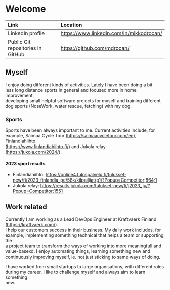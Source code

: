 # Welcome

Link                              | Location
:---------------------------------|:------------------------------------------
LinkedIn profile                  | <https://www.linkedin.com/in/mikkodrocan/>
Public Git repositories in GitHub | <https://github.com/mdrocan/>

## Myself

I enjoy doing different kinds of activities. Lately I have been doing a bit \
less long distance sports in general and focused more in home improvement, \
developing small helpful software projects for myself and training different \
dog sports (NoseWork, water rescue, fetching) with my dog.

### Sports
Sports have been always important to me. Current activities include, for \
example, Saimaa Cycle Tour (<https://saimaacycletour.com/en>), Finlandiahiihto \
(<https://www.finlandiahiihto.fi/>) and Jukola relay \
(<https://jukola.com/2024/>).

#### 2023 sport results
- Finlandiahiihto: <https://online4.tulospalvelu.fi/tulokset-new/fi/2023_finlandia_pe/58k/kilpailijat/p1/?Popup=Competitor;864;1>
- Jukola relay: <https://results.jukola.com/tulokset-new/fi/j2023_ju/?Popup=Competitor;1551>

## Work related

Currently I am working as a Lead DevOps Engineer at Kraftvaerk Finland (<https://kraftvaerk.com/>).\
I help our customers success in their business. My daily work includes, for \
example, implementing something technical that helps a team or supporting the \
a project team to transform the ways of working into more meaningfull and \
value-basexd.  I enjoy automating things, learning something new and \
continuously improving myself, ie. not just sticking to same ways of doing.

I have worked from small startups to large organisations, with different roles \
during my career. I like to challenge myself and always aim to learn something \
new.

